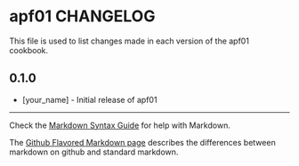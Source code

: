 apf01 CHANGELOG
===============

This file is used to list changes made in each version of the apf01 cookbook.

0.1.0
-----
- [your_name] - Initial release of apf01

- - -
Check the [Markdown Syntax Guide](http://daringfireball.net/projects/markdown/syntax) for help with Markdown.

The [Github Flavored Markdown page](http://github.github.com/github-flavored-markdown/) describes the differences between markdown on github and standard markdown.
